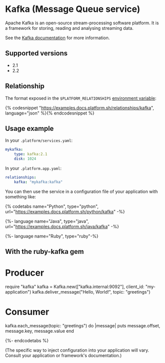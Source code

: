 # Kafka (Message Queue service)

Apache Kafka is an open-source stream-processing software platform.  It is a framework for storing, reading and analysing streaming data.

See the [Kafka documentation](https://kafka.apache.org/documentation/) for more information.

## Supported versions

* 2.1
* 2.2

## Relationship

The format exposed in the ``$PLATFORM_RELATIONSHIPS`` [environment variable](/development/variables.md#platformsh-provided-variables):

{% codesnippet "https://examples.docs.platform.sh/relationships/kafka", language="json" %}{% endcodesnippet %}

## Usage example

In your ``.platform/services.yaml``:

```yaml
mykafka:
    type: kafka:2.1
    disk: 1024
```

In your ``.platform.app.yaml``:

```yaml
relationships:
    kafka: "mykafka:kafka"
```

You can then use the service in a configuration file of your application with something like:

{% codetabs name="Python", type="python", url="https://examples.docs.platform.sh/python/kafka" -%}

{%- language name="Java", type="java", url="https://examples.docs.platform.sh/java/kafka" -%}

{%- language name="Ruby", type="ruby"-%}
## With the ruby-kafka gem

# Producer
require "kafka"
kafka = Kafka.new(["kafka.internal:9092"], client_id: "my-application")
kafka.deliver_message("Hello, World!", topic: "greetings")

# Consumer
kafka.each_message(topic: "greetings") do |message|
  puts message.offset, message.key, message.value
end

{%- endcodetabs %}

(The specific way to inject configuration into your application will vary. Consult your application or framework's documentation.)
